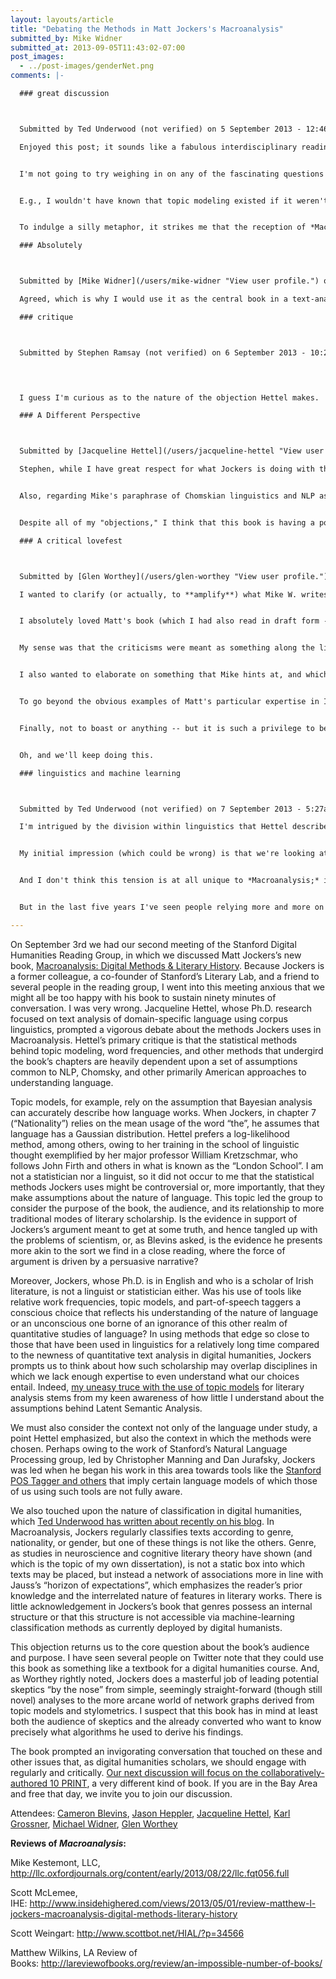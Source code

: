 ```yaml
---
layout: layouts/article
title: "Debating the Methods in Matt Jockers's Macroanalysis"
submitted_by: Mike Widner
submitted_at: 2013-09-05T11:43:02-07:00
post_images:
  - ../post-images/genderNet.png
comments: |-

  ### great discussion



  Submitted by Ted Underwood (not verified) on 5 September 2013 - 12:46pm 

  Enjoyed this post; it sounds like a fabulous interdisciplinary reading group, with a mixture of talents that ensured y'all could hold *Macroanalysis* to a very high standard.


  I'm not going to try weighing in on any of the fascinating questions here; they're good questions, and I haven't made my mind up yet about most of them. But I just want to briefly bring out something that's implicit here -- and in Matt Wilkens' excellent review in LARB -- which is that Jockers has raised the bar for this whole area of discussion. In fact, "raised the bar" might be an understatement, because five years ago I don't recall this particular bar existing.


  E.g., I wouldn't have known that topic modeling existed if it weren't for Matt. And more broadly, it's worth pausing to remark the novelty of the whole notion that literary historians are going to have to have a conversation about corpus linguistics, computational linguistic models, and different theories of statistics. Those are absolutely appropriate standards for this book. But they're not standards that, four years ago, I could have imagined we'd be discussing.


  To indulge a silly metaphor, it strikes me that the reception of *Macroanalysis* is sort of analogous to a sonic boom, where the speed of an object's own motion creates a wave that builds up right ahead of it and becomes the resistance it has to overcome. I'm not sure that my physics is quite accurate there, but you see what I mean.

  ### Absolutely



  Submitted by [Mike Widner](/users/mike-widner "View user profile.") on 5 September 2013 - 6:25pm 

  Agreed, which is why I would use it as the central book in a text-analysis course if I were to teach one. I loved the book for how it provides a model for this type of work in what, as far as I can tell, is an entirely new way; I haven't seen anything on this topic that even approaches the level of detail, sophistication, and clarity that Matt provides. The way the book edges up to so many disciplines is one of its strongest points, in my opinion, but also one that can open it up to these sorts of critiques. Or, to frame it differently, the book's importance also rests in the way it can force us to consider all these different disciplines, to show how they are increasingly connected. To use a different metaphor, it's as if the book wrenches open a door that was, previously, only barely ajar.

  ### critique



  Submitted by Stephen Ramsay (not verified) on 6 September 2013 - 10:22am 

   


  I guess I'm curious as to the nature of the objection Hettel makes.  Is it that Jockers is not laying bare his assumptions, or that his assumptions are incorrect?  I also wonder at the contention that Chomskian linguistics and NLP somehow constitute a united set of "American methods."  Chomsky has repeatedly criticized NLP--and the use of statistical methods in general--as constituting only a weak "engineering success."

  ### A Different Perspective



  Submitted by [Jacqueline Hettel](/users/jacqueline-hettel "View user profile.") on 6 September 2013 - 12:17pm 

  Stephen, while I have great respect for what Jockers is doing with this book (in fact, I was constantly finding myself saying, "Yes, exactly!" through the end of Chapter 3, I would say that my objection is a mixed bag of what you describe. Yes, I do wish that he would make explicit his assumptions, while also acknowledging that there is an alternative text analysis methodology with its own statistical implications. And yes, personally, I think that the language he is analyzing would benefit from thsoe alternative approaches. Furthermore, his economics metaphor is much more in line with the perspective of language behaving as a complex system and that language production behaves logarithmically.


  Also, regarding Mike's paraphrase of Chomskian linguistics and NLP as being "American Methods," that was something presented in opposition to the London School. And yes, while Chomsky has repeatedly criticized NLP, NLP's approaches are rooted in generative linguistic assumptions. 


  Despite all of my "objections," I think that this book is having a positive impact. Primarily, Matt's book has enabled us to start having these conversations and to realize that there are different ways to perform this kind of litereary analysis.

  ### A critical lovefest



  Submitted by [Glen Worthey](/users/glen-worthey "View user profile.") on 6 September 2013 - 11:49am 

  I wanted to clarify (or actually, to **amplify**) what Mike W. writes about our truly outstanding discussion of *Macroanalysis*: what struck me wasn't so much that the debate was critical in some overwhelmingly negative way, but rather that that it was rigorous, lively, engaging, and definitely sustainable for our 90-minute discussion (and more).  It could have been just a boring old lovefest for our good old friend's great new book.  But we went way, way beyond that.


  I absolutely loved Matt's book (which I had also read in draft form -- as someone snarked in the discussion, my favorite part was seeing my name in the acknowledgements! which I cannot deny!).  But as Mike points out, love for the book extended beyond the merely personal.  I should let the critics speak for themselves, but I can report that even those with the deepest objections seemed to have an immense admiration for the book: for its tone, its sense of mission, its "raising the bar" of discussion (or maybe even revealing the bar to us), as Underwood and Wilkins write.  


  My sense was that the criticisms were meant as something along the lines of: it would be a shame if such an important book's reception were to suffer because some  strident Firthian shot holes in some inherent statistical or linguistic assumption that had gone unacknowledged.  (Again, I won't attempt to respond to Ramsay's great question, or to paraphrase the critiques, which are rather beyond my ken -- although I think Mike does an outstanding job of that here.)


  I also wanted to elaborate on something that Mike hints at, and which strikes me as an extremely important contribution of *Macroanalysis*: its stunning combination of new (and newish) methodologies and practices (still very much up for debate, criticism, clarification, reification, etc.) with real, deep literary-critical and literary-historical knowledge.  (I'm not saying we lack such people in the DH community -- on the contrary! -- but only that Matt in this book is a particularly good example.)  


  To go beyond the obvious examples of Matt's particular expertise in Irish and Irish-American lit, I thought his embrace and reading of the Russian Formalists through a DH lens (and vice versa) was remarkably sophisticated, and really without compare in our literature.  (In previous DH work there has of course been a little Russian Formalist name-checking here and there, but nothing like this.)  Matt and I have talked about this topic quite a lot over the years, so I surely have a skewed and personally-inflected view -- but I continue to find this aspect of his work a true inspiration.


  Finally, not to boast or anything -- but it is such a privilege to be in the same room with these colleagues (many of them still very new to the profession), talking about the work of one of very own!  Only about half of us Stanford DHers were able to make it to this particular discussion; I'm sure things would have been even livelier with more.  But it was great, great, great.  


  Oh, and we'll keep doing this.

  ### linguistics and machine learning



  Submitted by Ted Underwood (not verified) on 7 September 2013 - 5:27am 

  I'm intrigued by the division within linguistics that Hettel describes; if there were a link to a blog post or something like that explaining it, I'd be interested in following up and learning more.


  My initial impression (which could be wrong) is that we're looking at a tension that isn't purely *within* linguistics, but also involves disciplines like machine learning.


  And I don't think this tension is at all unique to *Macroanalysis;* it's a broader story about the history of humanistic text mining. I first got into text mining through MONK, which I suspect was heavily shaped by corpus linguistics; log-likelihood was at that point our default way of assessing relative overrepresentation and identifying the characteristic vocabulary of a particular corpus.


  But in the last five years I've seen people relying more and more on machine learning methods (e.g. training classification models and evaluating the utility of words as features in those models, which is what happens ultimately in Chapter 7 of *Macroanalysis.*)I've also been moving in that direction myself, although I still read corpus linguistics. It's helpful to be reminded that this could be a controversial move; that's a tension I'll want to acknowledge. But I think it's vital that humanists not be timid here. Often we're going to have to take a stand in debates between other disciplines. There's just no way for us to say, "well, I'm not a linguist or a statistician, so I'll outsource these questions to the experts." There are always multiple disagreeing experts, so ultimately it's on us to decide which methods are more useful in our research.

---
```


On September 3rd we had our second meeting of the Stanford Digital Humanities Reading Group, in which we discussed Matt Jockers’s new book, [Macroanalysis: Digital Methods & Literary History](http://www.amazon.com/Macroanalysis-Digital-Methods-Literary-Humanities/dp/0252079078). Because Jockers is a former colleague, a co-founder of Stanford’s Literary Lab, and a friend to several people in the reading group, I went into this meeting anxious that we might all be too happy with his book to sustain ninety minutes of conversation. I was very wrong. Jacqueline Hettel, whose Ph.D. research focused on text analysis of domain-specific language using corpus linguistics, prompted a vigorous debate about the methods Jockers uses in Macroanalysis. Hettel’s primary critique is that the statistical methods behind topic modeling, word frequencies, and other methods that undergird the book’s chapters are heavily dependent upon a set of assumptions common to NLP, Chomsky, and other primarily American approaches to understanding language.


Topic models, for example, rely on the assumption that Bayesian analysis can accurately describe how language works. When Jockers, in chapter 7 (“Nationality”) relies on the mean usage of the word “the”, he assumes that language has a Gaussian distribution. Hettel prefers a log-likelihood method, among others, owing to her training in the school of linguistic thought exemplified by her major professor William Kretzschmar, who follows John Firth and others in what is known as the “London School”. I am not a statistician nor a linguist, so it did not occur to me that the statistical methods Jockers uses might be controversial or, more importantly, that they make assumptions about the nature of language. This topic led the group to consider the purpose of the book, the audience, and its relationship to more traditional modes of literary scholarship. Is the evidence in support of Jockers’s argument meant to get at some truth, and hence tangled up with the problems of scientism, or, as Blevins asked, is the evidence he presents more akin to the sort we find in a close reading, where the force of argument is driven by a persuasive narrative?


Moreover, Jockers, whose Ph.D. is in English and who is a scholar of Irish literature, is not a linguist or statistician either. Was his use of tools like relative work frequencies, topic models, and part-of-speech taggers a conscious choice that reflects his understanding of the nature of language or an unconscious one borne of an ignorance of this other realm of quantitative studies of language? In using methods that edge so close to those that have been used in linguistics for a relatively long time compared to the newness of quantitative text analysis in digital humanities, Jockers prompts us to think about how such scholarship may overlap disciplines in which we lack enough expertise to even understand what our choices entail. Indeed, [my uneasy truce with the use of topic models](https://people.stanford.edu/widner/content/animal-vegetable-topic-model-or-how-i-learned-stop-worrying-and-love-algorithm) for literary analysis stems from my keen awareness of how little I understand about the assumptions behind Latent Semantic Analysis.


We must also consider the context not only of the language under study, a point Hettel emphasized, but also the context in which the methods were chosen. Perhaps owing to the work of Stanford’s Natural Language Processing group, led by Christopher Manning and Dan Jurafsky, Jockers was led when he began his work in this area towards tools like the [Stanford POS Tagger and others](http://nlp.stanford.edu/software/index.shtml) that imply certain language models of which those of us using such tools are not fully aware.


We also touched upon the nature of classification in digital humanities, which [Ted Underwood has written about recently on his blog](http://tedunderwood.com/2013/08/18/a-kind-of-skepticism-that-humanists-shouldnt-give-up/). In Macroanalysis, Jockers regularly classifies texts according to genre, nationality, or gender, but one of these things is not like the others. Genre, as studies in neuroscience and cognitive literary theory have shown (and which is the topic of my own dissertation), is not a static box into which texts may be placed, but instead a network of associations more in line with Jauss’s “horizon of expectations”, which emphasizes the reader’s prior knowledge and the interrelated nature of features in literary works. There is little acknowledgement in Jockers’s book that genres possess an internal structure or that this structure is not accessible via machine-learning classification methods as currently deployed by digital humanists.


This objection returns us to the core question about the book’s audience and purpose. I have seen several people on Twitter note that they could use this book as something like a textbook for a digital humanities course. And, as Worthey rightly noted, Jockers does a masterful job of leading potential skeptics “by the nose” from simple, seemingly straight-forward (though still novel) analyses to the more arcane world of network graphs derived from topic models and stylometrics. I suspect that this book has in mind at least both the audience of skeptics and the already converted who want to know precisely what algorithms he used to derive his findings.


The book prompted an invigorating conversation that touched on these and other issues that, as digital humanities scholars, we should engage with regularly and critically. [Our next discussion will focus on the collaboratively-authored 10 PRINT](/dh-reading-10-print), a very different kind of book. If you are in the Bay Area and free that day, we invite you to join our discussion.


Attendees: [Cameron Blevins](http://www.cameronblevins.org/), [Jason Heppler](https://jasonheppler.org/), [Jacqueline Hettel](http://www.jacquelinehettel.com/), [Karl Grossner](http://kgeographer.com/wp/), [Michael Widner](https://people.stanford.edu/widner/), [Glen Worthey](https://twitter.com/gworthey)


**Reviews of *Macroanalysis*:**


Mike Kestemont, LLC, <http://llc.oxfordjournals.org/content/early/2013/08/22/llc.fqt056.full>


Scott McLemee, IHE: <http://www.insidehighered.com/views/2013/05/01/review-matthew-l-jockers-macroanalysis-digital-methods-literary-history>


Scott Weingart: <http://www.scottbot.net/HIAL/?p=34566>


Matthew Wilkins, LA Review of Books: <http://lareviewofbooks.org/review/an-impossible-number-of-books/>


